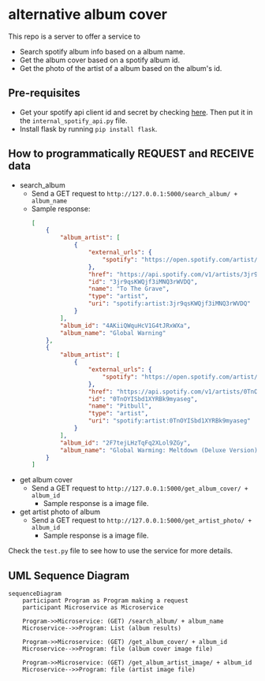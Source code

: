 # alternative album cover
This repo is a server to offer a service to
- Search spotify album info based on a album name.
- Get the album cover based on a spotify album id.
- Get the photo of the artist of a album based on the album's id.

## Pre-requisites
- Get your spotify api client id and secret by checking [here](https://developer.spotify.com/documentation/web-api/concepts/apps). Then put it in the `internal_spotify_api.py` file.
- Install flask by running `pip install flask`.

## How to programmatically REQUEST and RECEIVE data
- search_album
  - Send a GET request to `http://127.0.0.1:5000/search_album/ + album_name`
  - Sample response:
    ```json
    [
        {
            "album_artist": [
                {
                    "external_urls": {
                        "spotify": "https://open.spotify.com/artist/3jr9qsKWQjf3iMNQ3rWVDQ"
                    },
                    "href": "https://api.spotify.com/v1/artists/3jr9qsKWQjf3iMNQ3rWVDQ",
                    "id": "3jr9qsKWQjf3iMNQ3rWVDQ",
                    "name": "To The Grave",
                    "type": "artist",
                    "uri": "spotify:artist:3jr9qsKWQjf3iMNQ3rWVDQ"
                }
            ],
            "album_id": "4AKiiQWquHcV1G4tJRxWXa",
            "album_name": "Global Warning"
        },
        {
            "album_artist": [
                {
                    "external_urls": {
                        "spotify": "https://open.spotify.com/artist/0TnOYISbd1XYRBk9myaseg"
                    },
                    "href": "https://api.spotify.com/v1/artists/0TnOYISbd1XYRBk9myaseg",
                    "id": "0TnOYISbd1XYRBk9myaseg",
                    "name": "Pitbull",
                    "type": "artist",
                    "uri": "spotify:artist:0TnOYISbd1XYRBk9myaseg"
                }
            ],
            "album_id": "2F7tejLHzTqFq2XLol9ZGy",
            "album_name": "Global Warming: Meltdown (Deluxe Version)"
        }
    ]
    ```
- get album cover
  - Send a GET request to `http://127.0.0.1:5000/get_album_cover/ + album_id`
    - Sample response is a image file.
- get artist photo of album
  - Send a GET request to `http://127.0.0.1:5000/get_artist_photo/ + album_id`
    - Sample response is a image file.

Check the `test.py` file to see how to use the service for more details.

## UML Sequence Diagram
```mermaid
sequenceDiagram
    participant Program as Program making a request
    participant Microservice as Microservice

    Program->>Microservice: (GET) /search_album/ + album_name
    Microservice-->>Program: List (album results)

    Program->>Microservice: (GET) /get_album_cover/ + album_id
    Microservice-->>Program: file (album cover image file)

    Program->>Microservice: (GET) /get_album_artist_image/ + album_id
    Microservice-->>Program: file (artist image file)

```